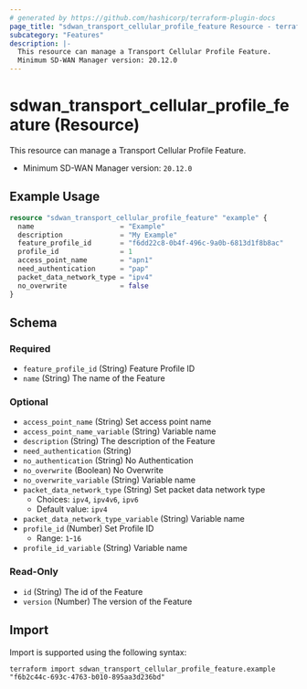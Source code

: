 ```yaml
---
# generated by https://github.com/hashicorp/terraform-plugin-docs
page_title: "sdwan_transport_cellular_profile_feature Resource - terraform-provider-sdwan"
subcategory: "Features"
description: |-
  This resource can manage a Transport Cellular Profile Feature.
  Minimum SD-WAN Manager version: 20.12.0
---
```


# sdwan_transport_cellular_profile_feature (Resource)

This resource can manage a Transport Cellular Profile Feature.
  - Minimum SD-WAN Manager version: `20.12.0`

## Example Usage

```terraform
resource "sdwan_transport_cellular_profile_feature" "example" {
  name                     = "Example"
  description              = "My Example"
  feature_profile_id       = "f6dd22c8-0b4f-496c-9a0b-6813d1f8b8ac"
  profile_id               = 1
  access_point_name        = "apn1"
  need_authentication      = "pap"
  packet_data_network_type = "ipv4"
  no_overwrite             = false
}
```

<!-- schema generated by tfplugindocs -->
## Schema

### Required

- `feature_profile_id` (String) Feature Profile ID
- `name` (String) The name of the Feature

### Optional

- `access_point_name` (String) Set access point name
- `access_point_name_variable` (String) Variable name
- `description` (String) The description of the Feature
- `need_authentication` (String)
- `no_authentication` (String) No Authentication
- `no_overwrite` (Boolean) No Overwrite
- `no_overwrite_variable` (String) Variable name
- `packet_data_network_type` (String) Set packet data network type
  - Choices: `ipv4`, `ipv4v6`, `ipv6`
  - Default value: `ipv4`
- `packet_data_network_type_variable` (String) Variable name
- `profile_id` (Number) Set Profile ID
  - Range: `1`-`16`
- `profile_id_variable` (String) Variable name

### Read-Only

- `id` (String) The id of the Feature
- `version` (Number) The version of the Feature

## Import

Import is supported using the following syntax:

```shell
terraform import sdwan_transport_cellular_profile_feature.example "f6b2c44c-693c-4763-b010-895aa3d236bd"
```
